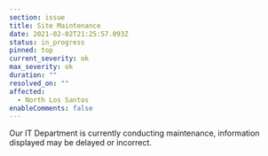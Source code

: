 ```yaml
---
section: issue
title: Site Maintenance
date: 2021-02-02T21:25:57.093Z
status: in_progress
pinned: top
current_severity: ok
max_severity: ok
duration: ""
resolved_on: ""
affected:
  - North Los Santos
enableComments: false
---
```

Our IT Department is currently conducting maintenance, information displayed may be delayed or incorrect.